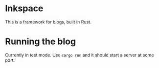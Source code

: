 # Inkspace
This is a framework for blogs, built in Rust. 

# Running the blog
Currently in test mode. Use `cargo run` and it should start a server at 
some port.
